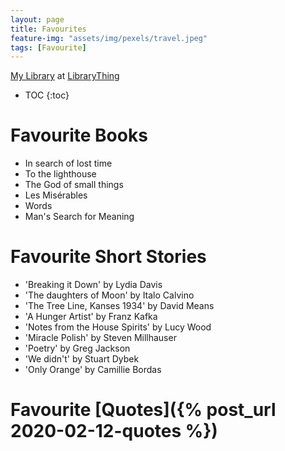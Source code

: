 ```yaml
---
layout: page
title: Favourites
feature-img: "assets/img/pexels/travel.jpeg"
tags: [Favourite]
---
```



<!---
#![Shivam]({{ "/assets/img/Shivam2.JPG" | relative_url}})
Sample embedded video
<iframe width="420" height="315" src="//www.youtube.com/embed/w0K1wwSJZoc" frameborder="0" allowfullscreen="allowfullscreen">&nbsp;</iframe>
 -->
 
 <div id="w476024db3bdc8198509196cac8a12194"></div><script type="text/javascript" charset="UTF-8" src="https://www.librarything.com/widget_get.php?userid=Shivamaroramath&theID=w476024db3bdc8198509196cac8a12194"></script><noscript><a href="http://www.librarything.com/profile/Shivamaroramath">My Library</a> at <a href="http://www.librarything.com">LibraryThing</a></noscript>
 
* TOC
{:toc}

# Favourite Books
* In search of lost time
* To the lighthouse
* The God of small things
* Les Misérables 
* Words
* Man's Search for Meaning

# Favourite Short Stories
* 'Breaking it Down' by Lydia Davis
* 'The daughters of Moon' by Italo Calvino
* 'The Tree Line, Kanses 1934' by David Means
* 'A Hunger Artist' by Franz Kafka
* 'Notes from the House Spirits' by Lucy Wood 
* 'Miracle Polish' by Steven Millhauser
* 'Poetry' by Greg Jackson
* 'We didn't' by Stuart Dybek
* 'Only Orange' by Camillie Bordas

# Favourite [Quotes]({% post_url 2020-02-12-quotes %})





